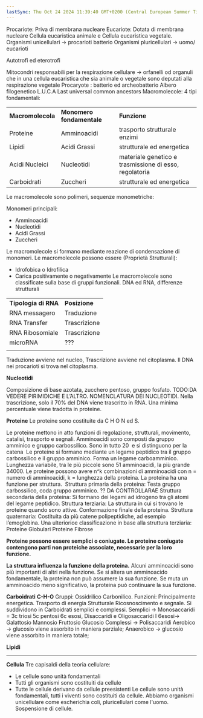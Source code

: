 ```yaml
---
lastSync: Thu Oct 24 2024 11:39:40 GMT+0200 (Central European Summer Time)
---
```

Procariote: Priva di membrana nucleare
Eucariote: Dotata di membrana nucleare
Cellula eucaristica animale e Cellula eucaristica vegetale.
Organismi unicellulari -> procarioti batterio
Organismi pluricellulari -> uomo/ eucarioti

Autotrofi ed eterotrofi

Mitocondri responsabili per la respirazione cellulare -> orfanelli od organuli che in una cellula eucaristica che sia animale o vegetale sono deputati alla respirazione vegetale
Procaryote : batterio ed archeobatterio
Albero filogenetico
L.U.C.A Last universal common ancestors
Macromolecole:
4 tipi fondamentali:

|                   |                           |                                                        |
| ----------------- | ------------------------- | ------------------------------------------------------ |
| **Macromolecola** | **Monomero fondamentale** | **Funzione**                                           |
| Proteine          | Amminoacidi               | trasporto strutturale enzimi                           |
| Lipidi            | Acidi Grassi              | strutturale ed energetica                              |
| Acidi Nucleici    | Nucleotidi                | materiale genetico e trasmissione di esso, regolatoria |
| Carboidrati       | Zuccheri                  | strutturale ed energetica                              |

  

Le macromolecole sono polimeri, sequenze monometriche: 

Monomeri principali:
- Amminoacidi
- Nucleotidi
- Acidi Grassi 
- Zuccheri

Le macromolecole si formano mediante reazione di condensazione di monomeri.
Le macromolecole possono essere (Proprietà Strutturali):
- Idrofobica o Idrofilica
- Carica positivamente o negativamente
Le macromolecole sono classificate sulla base di gruppi funzionali.
DNA ed RNA, differenze strutturali

|                      |               |
| -------------------- | ------------- |
| **Tipologia di RNA** | **Posizione** |
| RNA messagero        | Traduzione    |
| RNA Transfer         | Trascrizione  |
| RNA Ribosomiale      | Trascrizione  |
| microRNA             | ???           |
|                      |               |

Traduzione avviene nel nucleo, Trascrizione avviene nel citoplasma.
Il DNA nei procarioti si trova nel citoplasma.

**Nucleotidi**

Composizione di base azotata, zucchero pentoso, gruppo fosfato.
TODO:DA VEDERE PIRIMIDICHE E L’ALTRO.
NOMENCLATURA DEI NUCLEOTIDI.
Nella trascrizione, solo il 70% del DNA viene trascritto in RNA. Una minima percentuale viene tradotta in proteine.

**Proteine**
Le proteine sono costituite da C H O N ed S.

Le proteine mettono in atto funzioni di regolazione, strutturali, movimento, catalisi, trasporto e segnali.
Amminoacidi sono composti da gruppo amminico e gruppo carbossilico.
Sono in tutto 20  e si distinguono per la catena 
Le proteine si formano mediante un legame peptidico tra il gruppo carbossilico e il gruppo amminico. Forma un legame carboamminico.
Lunghezza variabile, tra le più piccole sono 51 amminoacidi, la più grande 34000.
Le proteine possono avere n^k combinazioni di amminoacidi con n = numero di amminoacidi, k = lunghezza della proteina.
La proteina ha una funzione per struttura. 
Struttura primaria della proteina: Testa gruppo carbossilico, coda gruppo amminico. ?? DA CONTROLLARAE
Struttura secondaria della proteina: Si formano dei legami ad idrogeno tra gli atomi del legame peptidico.
Struttura terziaria: La struttura in cui si trovano le proteine quando sono attive. Conformazione finale della proteina.
Struttura quaternaria: Costituita da più catene polipeptidiche, ad esempio l’emoglobina.
Una ulteriorioe classificazione in base alla struttura terziaria:
Proteine Globulari
Proteine Fibrose

**Proteine possono essere semplici o coniugate. Le proteine coniugate contengono parti non proteiche associate, necessarie per la loro funzione.**

**La struttura influenza la funzione della proteina.**
Alcuni amminoacidi sono più importanti di altri nella funzione. Se si altera un amminoacido fondamentale, la proteina non può assumere la sua funzione. Se muta un amminoacido meno significativo, la proteina può continuare la sua funzione.

**Carboidrati**
**C-H-O**
Gruppi: Ossidrilico Carbonilico.
Funzioni: Principalmente energetica.
Trasporto di energia
Strutturale
Ricosnoscimento e segnale.
Si suddividono in Carboidrati semplici e complessi.
Semplici -> Monosaccaridi = 3c triosi 5c pentosi 6c esosi, Disaccaridi e Oligosaccaridi
I 6esosi-> Galattosio Mannosio Fruttosio Glucosio
Complessi -> Polisaccaridi
Aerobico -> glucosio viene assorbito in maniera parziale;
Anaerobico -> glucosio viene assorbito in maniera totale;

**Lipidi**



-------



**Cellula**
Tre capisaldi della teoria cellulare:
- Le cellule sono unità fondamentali
- Tutti gli organismi sono costituiti da cellule
- Tutte le cellule derivano da cellule preesistenti
Le cellule sono unità fondamentali, tutti i viventi sono costituiti da cellule.
Abbiamo organismi unicellulare come escherichia coli, pluricellulari come l'uomo.
Sospensione di cellule.
